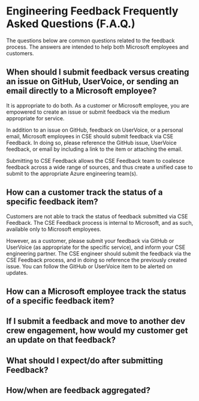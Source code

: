 # Engineering Feedback Frequently Asked Questions (F.A.Q.)

The questions below are common questions related to the feedback process. The answers are intended to help both Microsoft employees and customers.

## When should I submit feedback versus creating an issue on GitHub, UserVoice, or sending an email directly to a Microsoft employee?

It is appropriate to do both. As a customer or Microsoft employee, you are empowered to create an issue or submit feedback via the medium appropriate for service.

In addition to an issue on GitHub, feedback on UserVoice, or a personal email, Microsoft employees in CSE should submit feedback via CSE Feedback.  In doing so, please reference the GitHub issue, UserVoice feedback, or email by including a link to the item or attaching the email.

Submitting to CSE Feedback allows the CSE Feedback team to coalesce feedback across a wide range of sources, and thus create a unified case to submit to the appropriate Azure engineering team(s).

## How can a customer track the status of a specific feedback item?

Customers are not able to track the status of feedback submitted via CSE Feedback.  The CSE Feedback process is internal to Microsoft, and as such, available only to Microsoft employees.

However, as a customer, please submit your feedback via GitHub or UserVoice (as appropriate for the specific service), and inform your CSE engineering partner.  The CSE engineer should submit the feedback via the CSE Feedback process, and in doing so reference the previously created issue.  You can follow the GitHub or UserVoice item to be alerted on updates.

## How can a Microsoft employee track the status of a specific feedback item?

## If I submit a feedback and move to another dev crew engagement, how would my customer get an update on that feedback?

## What should I expect/do after submitting Feedback?

## How/when are feedback aggregated?
